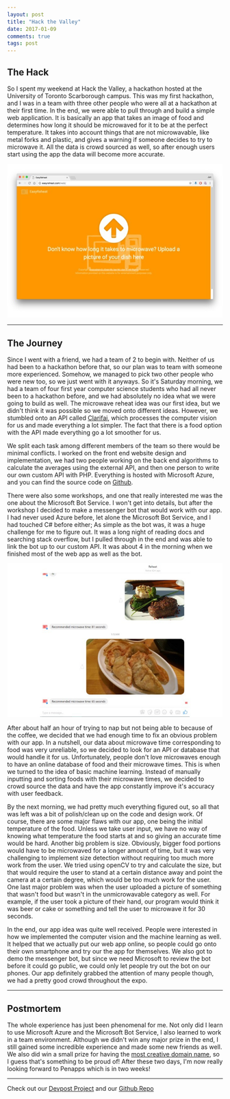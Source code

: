 ```yaml
---
layout: post
title: "Hack the Valley"
date: 2017-01-09
comments: true
tags: post
---
```


## The Hack

So I spent my weekend at Hack the Valley, a hackathon hosted at the University of Toronto Scarborough campus. This was my first hackathon, and I was in a team with three other people who were all at a hackathon at their first time. In the end, we were able to pull through and build a simple web application. It is basically an app that takes an image of food and determines how long it should be microwaved for it to be at the perfect temperature. It takes into account things that are not microwavable, like metal forks and plastic, and gives a warning if someone decides to try to microwave it. All the data is crowd sourced as well, so after enough users start using the app the data will become more accurate.

![Easy Reheat Webpage](/assets/posts/easy_reheat.jpg)

---

## The Journey

Since I went with a friend, we had a team of 2 to begin with. Neither of us had been to a hackathon before that, so our plan was to team with someone more experienced. Somehow, we managed to pick two other people who were new too, so we just went with it anyways. So it's Saturday morning, we had a team of four first year computer science students who had all never been to a hackathon before, and we had absolutely no idea what we were going to build as well. The microwave reheat idea was our first idea, but we didn't think it was possible so we moved onto different ideas. However, we stumbled onto an API called [Clarifai](https://www.clarifai.com/), which processes the computer vision for us and made everything a lot simpler. The fact that there is a food option with the API made everything go a lot smoother for us. 

We split each task among different members of the team so there would be minimal conflicts. I worked on the front end website design and implementation, we had two people working on the back end algorithms to calculate the averages using the external API, and then one person to write our own custom API with PHP. Everything is hosted with Microsoft Azure, and you can find the source code on [Github](https://github.com/junzhengca/easy-reheat).

There were also some workshops, and one that really interested me was the one about the Microsoft Bot Service. I won't get into details, but after the workshop I decided to make a messenger bot that would work with our app. I had never used Azure before, let alone the Microsoft Bot Service, and I had touched C# before either; As simple as the bot was, it was a huge challenge for me to figure out. It was a long night of reading docs and searching stack overflow, but I pulled through in the end and was able to link the bot up to our custom API. It was about 4 in the morning when we finished most of the web app as well as the bot. 

![Easy Reheat message app](/assets/posts/reheat_message.jpg)

After about half an hour of trying to nap but not being able to because of the coffee, we decided that we had enough time to fix an obvious problem with our app. In a nutshell, our data about microwave time corresponding to food was very unreliable, so we decided to look for an API or database that would handle it for us. Unfortunately, people don't love microwaves enough to have an online database of food and their microwave times. This is when we turned to the idea of basic machine learning. Instead of manually inputting and sorting foods with their microwave times, we decided to crowd source the data and have the app constantly improve it's accuracy with user feedback. 

By the next morning, we had pretty much everything figured out, so all that was left was a bit of polish/clean up on the code and design work. Of course, there are some major flaws with our app, one being the initial temperature of the food. Unless we take user input, we have no way of knowing what temperature the food starts at and so giving an accurate time would be hard. Another big problem is size. Obviously, bigger food portions would have to be microwaved for a longer amount of time, but it was very challenging to implement size detection without requiring too much more work from the user. We tried using openCV to try and calculate the size, but that would require the user to stand at a certain distance away and point the camera at a certain degree, which would be too much work for the user. One last major problem was when the user uploaded a picture of something that wasn't food but wasn't in the unmicrowavable category as well. For example, if the user took a picture of their hand, our program would think it was beer or cake or something and tell the user to microwave it for 30 seconds. 

In the end, our app idea was quite well received. People were interested in how we implemented the computer vision and the machine learning as well. It helped that we actually put our web app online, so people could go onto their own smartphone and try our the app for themselves. We also got to demo the messenger bot, but since we need Microsoft to review the bot before it could go public, we could only let people try out the bot on our phones. Our app definitely grabbed the attention of many people though, we had a pretty good crowd throughout the expo.

---

## Postmortem

The whole experience has just been phenomenal for me. Not only did I learn to use Microsoft Azure and the Microsoft Bot Service, I also learned to work in a team environment. Although we didn't win any major prize in the end, I still gained some incredible experience and made some new friends as well. We also did win a small prize for having the [most creative domain name](http://easyreheat.com/web/), so I guess that's something to be proud of! After these two days, I'm now really looking forward to Penapps which is in two weeks!

---

Check out our [Devpost Project](https://devpost.com/software/microwave-time) and our [Github Repo](https://github.com/junzhengca/easy-reheat)
